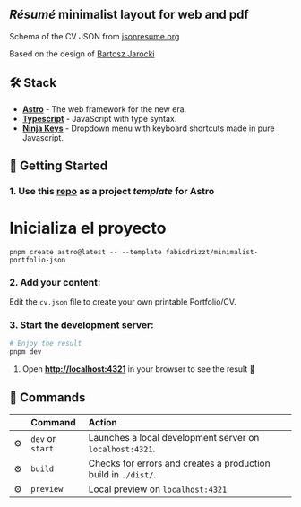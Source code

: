 <h2>
    <em>Résumé</em> minimalist layout for web and pdf
</h2>
<p>
Schema of the CV JSON from <a href="https://jsonresume.org/schema/">jsonresume.org</a>
</p>

<p>
Based on the design of <a href="https://github.com/BartoszJarocki/cv">Bartosz Jarocki</a>
</p>

## 🛠️ Stack

- [**Astro**](https://astro.build/) - The web framework for the new era.
- [**Typescript**](https://www.typescriptlang.org/) - JavaScript with type syntax.
- [**Ninja Keys**](https://github.com/ssleptsov/ninja-keys) - Dropdown menu with keyboard shortcuts made in pure Javascript.


## 🚀 Getting Started

### 1. Use this [repo](https://github.com/fabiodrizzt/minimalist-portfolio) as a project _template_ for Astro


# Inicializa el proyecto
```
pnpm create astro@latest -- --template fabiodrizzt/minimalist-portfolio-json
```

### 2. Add your content:
Edit the `cv.json` file to create your own printable Portfolio/CV.
### 3. Start the development server:

```bash
# Enjoy the result
pnpm dev
```


1. Open [**http://localhost:4321**](http://localhost:4321/) in your browser to see the result 🚀


## 🧞 Commands

|     | Command          | Action                                        |
| :-- | :--------------- | :-------------------------------------------- |
| ⚙️  | `dev` or `start` | Launches a local development server on  `localhost:4321`.  |
| ⚙️  | `build`          | Checks for errors and creates a production build in `./dist/`.      |
| ⚙️  | `preview`        | Local preview on `localhost:4321` |
